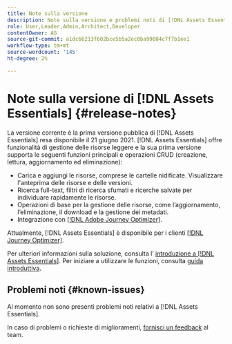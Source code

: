 ```yaml
---
title: Note sulla versione
description: Note sulla versione e problemi noti di [!DNL Assets Essentials]
role: User,Leader,Admin,Architect,Developer
contentOwner: AG
source-git-commit: a1dc66213f602bce5b5a2ec0ba99084c7f7b1ee1
workflow-type: tm+mt
source-wordcount: '145'
ht-degree: 2%

---
```



# Note sulla versione di [!DNL Assets Essentials] {#release-notes}

La versione corrente è la prima versione pubblica di [!DNL Assets Essentials] resa disponibile il 21 giugno 2021. [!DNL Assets Essentials] offre funzionalità di gestione delle risorse leggere e la sua prima versione supporta le seguenti funzioni principali e operazioni CRUD (creazione, lettura, aggiornamento ed eliminazione):

* Carica e aggiungi le risorse, comprese le cartelle nidificate. Visualizzare l&#39;anteprima delle risorse e delle versioni.
* Ricerca full-text, filtri di ricerca sfumati e ricerche salvate per individuare rapidamente le risorse.
* Operazioni di base per la gestione delle risorse, come l’aggiornamento, l’eliminazione, il download e la gestione dei metadati.
* Integrazione con [[!DNL Adobe Journey Optimizer]](https://experienceleague.adobe.com/docs/journey-optimizer/using/create-messages/assets-essentials.html).

Attualmente, [!DNL Assets Essentials] è disponibile per i clienti [[!DNL Journey Optimizer]](https://experienceleague.adobe.com/docs/journey-optimizer.html).

Per ulteriori informazioni sulla soluzione, consulta l’ [introduzione a [!DNL Assets Essentials]](introduction.md). Per iniziare a utilizzare le funzioni, consulta [guida introduttiva](/help/get-started.md).

## Problemi noti {#known-issues}

Al momento non sono presenti problemi noti relativi a [!DNL Assets Essentials].

<!--
* Use assets that do not have whitespace in the file names. The replies to comments do not work for such assets.
-->

In caso di problemi o richieste di miglioramenti, [fornisci un feedback](#provide-feedback) al team.
